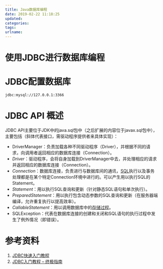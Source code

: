 ```yaml
---
title: Java数据库编程
date: 2019-02-22 11:18:25
updated:
categories:
tags:
urlname:
---
```


# 使用JDBC进行数据库编程

# JDBC配置数据库

```
jdbc:mysql://127.0.0.1:3366
```



<!-- more -->

# JDBC API 概述

JDBC API主要位于JDK中的java.sql包中（之后扩展的内容位于javax.sql包中），主要包括（斜体代表接口，需驱动程序提供者来具体实现）：

- DriverManager：负责加载各种不同驱动程序（Driver），并根据不同的请求，向调用者返回相应的数据库连接（Connection）。
- *Driver*：驱动程序，会将自身加载到DriverManager中去，并处理相应的请求并返回相应的数据库连接（Connection）。
- *Connection*：数据库连接，负责进行与数据库间的通讯，[SQL](https://zh.wikipedia.org/wiki/SQL)执行以及事务处理都是在某个特定Connection环境中进行的。可以产生用以执行SQL的Statement。
- *Statement*：用以执行SQL查询和更新（针对静态SQL语句和单次执行）。
- *PreparedStatement*：用以执行包含动态参数的SQL查询和更新（在服务器端编译，允许重复执行以提高效率）。
- *CallableStatement*：用以调用数据库中的[存储过程](https://zh.wikipedia.org/wiki/%E5%AD%98%E5%82%A8%E8%BF%87%E7%A8%8B)。
- SQLException：代表在数据库连接的创建和关闭和SQL语句的执行过程中发生了例外情况（即错误）。



# 参考资料

1. [JDBC快速入门教程](https://www.yiibai.com/jdbc/jdbc_quick_guide.html)
2. [JDBC入门教程 – 终极指南](https://www.javacodegeeks.com/2015/03/jdbc%E5%85%A5%E9%97%A8%E6%95%99%E7%A8%8B.html)